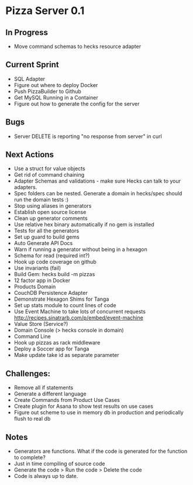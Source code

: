 # Pizza Server 0.1

## In Progress
* Move command schemas to hecks resource adapter

## Current Sprint
* SQL Adapter
* Figure out where to deploy Docker
* Push PizzaBuilder to Github
* Get MySQL Running in a Container
* Figure out how to generate the config for the server

## Bugs
* Server DELETE is reporting "no response from server" in curl

## Next Actions
* Use a struct for value objects
* Get rid of command chaining
* Adapter Schemas and validations - make sure Hecks can talk to your adapters.
* Spec folders can be nested.  Generate a domain in hecks/spec should run the domain tests :)
* Stop using aliases in generators
* Establish open source license
* Clean up generator comments
* Use relative hex binary automatically if no gem is installed
* Tests for all the generators
* Set up guard to build gems
* Auto Generate API Docs
* Warn if running a generator without being in a hexagon
* Schema for read (required int?)
* Hook up code coverage on github
* Use invariants (fail)
* Build Gem: hecks build -m pizzas
* 12 factor app in Docker
* Products Domain
* CouchDB Persistence Adapter
* Demonstrate Hexagon Shims for Tanga
* Set up stats module to count lines of code
* Use Event Machine to take lots of concurrent requests http://recipes.sinatrarb.com/p/embed/event-machine
* Value Store (Service?)
* Domain Console (> hecks console in domain)
* Command Line
* Hook up pizzas as rack middleware
* Deploy a Soccer app for Tanga
* Make update take id as separate parameter

## Challenges:
* Remove all if statements
* Generate a different language
* Create Commands from Product Use Cases
* Create plugin for Asana to show test results on use cases
* Figure out scheme to use in memory db in production and periodically flush to real db

## Notes
* Generators are functions.  What if the code is generated for the function to complete?
* Just in time compiling of source code
* Generate the code > Run the code > Delete the code
* Code is always up to date.
